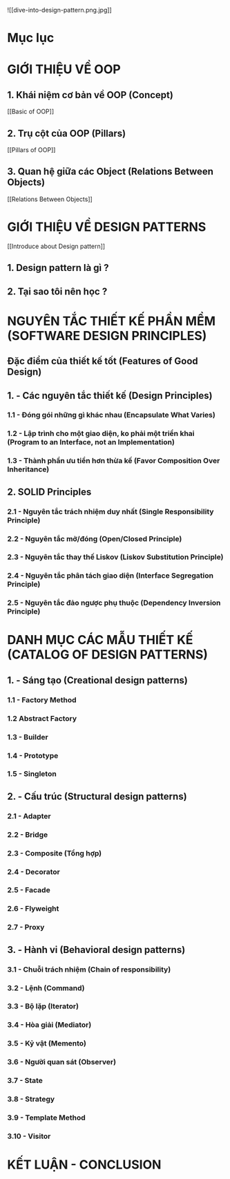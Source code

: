 
![[dive-into-design-pattern.png.jpg]]

# Mục lục


# GIỚI THIỆU VỀ OOP

## 1. Khái niệm cơ bản về OOP (Concept)

[[Basic of OOP]]

## 2. Trụ cột của OOP (Pillars)

[[Pillars of OOP]]

## 3. Quan hệ giữa các Object (Relations Between Objects)

[[Relations Between Objects]]

# GIỚI THIỆU VỀ DESIGN PATTERNS

[[Introduce about Design pattern]]

## 1. Design pattern là gì ?

## 2. Tại sao tôi nên học ?


# NGUYÊN TẮC THIẾT KẾ PHẦN MỀM (SOFTWARE DESIGN PRINCIPLES)


## Đặc điểm của thiết kế tốt (Features of Good Design)


## 1. - Các nguyên tắc thiết kế (Design Principles)

### 1.1 - Đóng gói những gì khác nhau (Encapsulate What Varies)

### 1.2 - Lập trình cho một giao diện, ko phải một triển khai (Program to an Interface, not an Implementation)

### 1.3 - Thành phần ưu tiền hơn thừa kế (Favor Composition Over Inheritance)

## 2. SOLID Principles

### 2.1 - Nguyên tắc trách nhiệm duy nhất (Single Responsibility Principle)

### 2.2 - Nguyên tắc mở/đóng (Open/Closed Principle)

### 2.3 - Nguyên tắc thay thế Liskov (Liskov Substitution Principle)

### 2.4 - Nguyên tắc phân tách giao diện (Interface Segregation Principle)

### 2.5 - Nguyên tắc đảo ngược phụ thuộc (Dependency Inversion Principle)


# DANH MỤC CÁC MẪU THIẾT KẾ (CATALOG OF DESIGN PATTERNS)

## 1. - Sáng tạo  (Creational design patterns)

### 1.1 - Factory Method


### 1.2 Abstract Factory

### 1.3 - Builder


### 1.4 - Prototype


### 1.5 - Singleton


## 2. - Cấu trúc (Structural design patterns)


### 2.1 - Adapter

### 2.2 - Bridge

### 2.3 - Composite (Tổng hợp)

### 2.4 - Decorator

### 2.5 - Facade

### 2.6 - Flyweight

### 2.7 - Proxy


## 3. - Hành vi (Behavioral design patterns)


### 3.1 - Chuỗi trách nhiệm (Chain of responsibility)

### 3.2 - Lệnh (Command)


### 3.3 - Bộ lặp (Iterator)

### 3.4 - Hòa giải (Mediator)

### 3.5 - Kỷ vật (Memento)

### 3.6 - Người quan sát (Observer)

### 3.7 - State

### 3.8 - Strategy

### 3.9 - Template Method

### 3.10 - Visitor


# KẾT LUẬN - CONCLUSION

